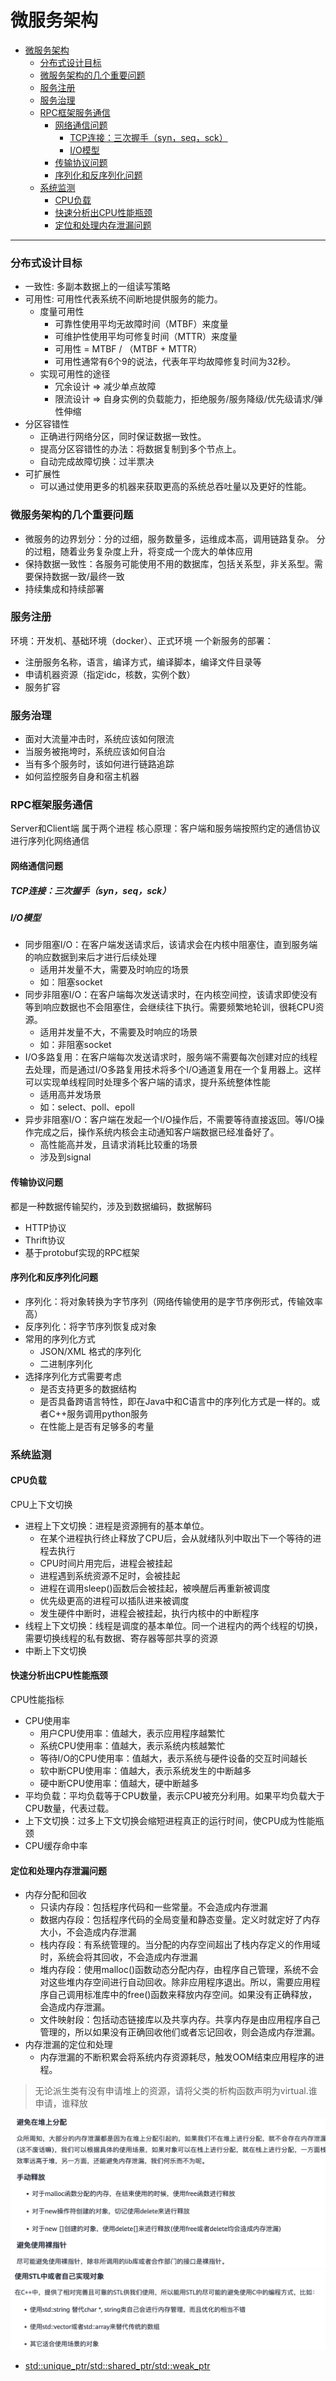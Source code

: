# 微服务架构

- [微服务架构](#微服务架构)
    - [分布式设计目标](#分布式设计目标)
    - [微服务架构的几个重要问题](#微服务架构的几个重要问题)
    - [服务注册](#服务注册)
    - [服务治理](#服务治理)
    - [RPC框架服务通信](#rpc框架服务通信)
      - [网络通信问题](#网络通信问题)
        - [TCP连接：三次握手（syn，seq，sck）](#tcp连接三次握手synseqsck)
        - [I/O模型](#io模型)
      - [传输协议问题](#传输协议问题)
      - [序列化和反序列化问题](#序列化和反序列化问题)
    - [系统监测](#系统监测)
      - [CPU负载](#cpu负载)
      - [快速分析出CPU性能瓶颈](#快速分析出cpu性能瓶颈)
      - [定位和处理内存泄漏问题](#定位和处理内存泄漏问题)

---
### 分布式设计目标
- 一致性: 多副本数据上的一组读写策略
- 可用性: 可用性代表系统不间断地提供服务的能力。
  - 度量可用性
    - 可靠性使用平均无故障时间（MTBF）来度量
    - 可维护性使用平均可修复时间（MTTR）来度量
    - 可用性 = MTBF / （MTBF + MTTR）
    - 可用性通常有6个9的说法，代表年平均故障修复时间为32秒。
  - 实现可用性的途径
    - 冗余设计 => 减少单点故障
    - 限流设计 => 自身实例的负载能力，拒绝服务/服务降级/优先级请求/弹性伸缩
- 分区容错性
  - 正确进行网络分区，同时保证数据一致性。
  - 提高分区容错性的办法：将数据复制到多个节点上。
  - 自动完成故障切换：过半票决
- 可扩展性
  - 可以通过使用更多的机器来获取更高的系统总吞吐量以及更好的性能。

### 微服务架构的几个重要问题
- 微服务的边界划分：分的过细，服务数量多，运维成本高，调用链路复杂。 分的过粗，随着业务复杂度上升，将变成一个庞大的单体应用
- 保持数据一致性：各服务可能使用不用的数据库，包括关系型，非关系型。需要保持数据一致/最终一致
- 持续集成和持续部署

### 服务注册
环境：开发机、基础环境（docker）、正式环境
一个新服务的部署： 
- 注册服务名称，语言，编译方式，编译脚本，编译文件目录等
- 申请机器资源（指定idc，核数，实例个数）
- 服务扩容

### 服务治理
- 面对大流量冲击时，系统应该如何限流
- 当服务被拖垮时，系统应该如何自治
- 当有多个服务时，该如何进行链路追踪
- 如何监控服务自身和宿主机器

### RPC框架服务通信
Server和Client端 属于两个进程
核心原理：客户端和服务端按照约定的通信协议进行序列化网络通信
#### 网络通信问题
##### TCP连接：三次握手（syn，seq，sck）
##### I/O模型
- 同步阻塞I/O：在客户端发送请求后，该请求会在内核中阻塞住，直到服务端的响应数据到来后才进行后续处理
  - 适用并发量不大，需要及时响应的场景
  - 如：阻塞socket
- 同步非阻塞I/O：在客户端每次发送请求时，在内核空间控，该请求即使没有等到响应数据也不会阻塞住，会继续往下执行。需要频繁地轮训，很耗CPU资源。
  - 适用并发量不大，不需要及时响应的场景
  - 如：非阻塞socket
- I/O多路复用：在客户端每次发送请求时，服务端不需要每次创建对应的线程去处理，而是通过I/O多路复用技术将多个I/O通道复用在一个复用器上。这样可以实现单线程同时处理多个客户端的请求，提升系统整体性能
  - 适用高并发场景
  - 如：select、poll、epoll
- 异步非阻塞I/O：客户端在发起一个I/O操作后，不需要等待直接返回。等I/O操作完成之后，操作系统内核会主动通知客户端数据已经准备好了。
  - 高性能高并发，且请求消耗比较重的场景
  - 涉及到signal

#### 传输协议问题
都是一种数据传输契约，涉及到数据编码，数据解码
  - HTTP协议
  - Thrift协议
  - 基于protobuf实现的RPC框架

#### 序列化和反序列化问题
  - 序列化：将对象转换为字节序列（网络传输使用的是字节序例形式，传输效率高）
  - 反序列化：将字节序列恢复成对象
  - 常用的序列化方式
    - JSON/XML 格式的序列化
    - 二进制序列化
  - 选择序列化方式需要考虑
    - 是否支持更多的数据结构
    - 是否具备跨语言特性，即在Java中和C语言中的序列化方式是一样的。或者C++服务调用python服务
    - 在性能上是否有足够多的考量

### 系统监测
#### CPU负载
CPU上下文切换
- 进程上下文切换：进程是资源拥有的基本单位。
  - 在某个进程执行终止释放了CPU后，会从就绪队列中取出下一个等待的进程去执行
  - CPU时间片用完后，进程会被挂起
  - 进程遇到系统资源不足时，会被挂起
  - 进程在调用sleep()函数后会被挂起，被唤醒后再重新被调度
  - 优先级更高的进程可以插队进来被调度
  - 发生硬件中断时，进程会被挂起，执行内核中的中断程序
- 线程上下文切换：线程是调度的基本单位。同一个进程内的两个线程的切换，需要切换线程的私有数据、寄存器等部共享的资源
- 中断上下文切换

#### 快速分析出CPU性能瓶颈
CPU性能指标
- CPU使用率
  - 用户CPU使用率：值越大，表示应用程序越繁忙
  - 系统CPU使用率：值越大，表示系统内核越繁忙
  - 等待I/O的CPU使用率：值越大，表示系统与硬件设备的交互时间越长
  - 软中断CPU使用率：值越大，表示系统发生的中断越多
  - 硬中断CPU使用率：值越大，硬中断越多
- 平均负载：平均负载等于CPU数量，表示CPU被充分利用。如果平均负载大于CPU数量，代表过载。
- 上下文切换：过多上下文切换会缩短进程真正的运行时间，使CPU成为性能瓶颈
- CPU缓存命中率

#### 定位和处理内存泄漏问题
- 内存分配和回收
  - 只读内存段：包括程序代码和一些常量。不会造成内存泄漏
  - 数据内存段：包括程序代码的全局变量和静态变量。定义时就定好了内存大小，不会造成内存泄漏
  - 栈内存段：有系统管理的。当分配的内存空间超出了栈内存定义的作用域时，系统会将其回收，不会造成内存泄漏
  - 堆内存段：使用malloc()函数动态分配内存，由程序自己管理，系统不会对这些堆内存空间进行自动回收。除非应用程序退出。所以，需要应用程序自己调用标准库中的free()函数来释放内存空间。如果没有正确释放，会造成内存泄漏。
  - 文件映射段：包括动态链接库以及共享内存。共享内存是由应用程序自己管理的，所以如果没有正确回收他们或者忘记回收，则会造成内存泄漏。
- 内存泄漏的定位和处理
  - 内存泄漏的不断积累会将系统内存资源耗尽，触发OOM结束应用程序的进程。
> 无论派生类有没有申请堆上的资源，请将父类的析构函数声明为virtual.谁申请，谁释放

<img src='/distributed/img/tips1.png'>
<img src='/distributed/img/tips2.png'>

- [std::unique_ptr/std::shared_ptr/std::weak_ptr](/c++11/other_features.md)
